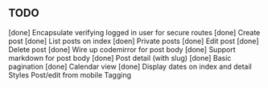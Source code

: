 TODO
----

[done] Encapsulate verifying logged in user for secure routes
[done] Create post
[done] List posts on index
[doen] Private posts
[done] Edit post
[done] Delete post
[done] Wire up codemirror for post body
[done] Support markdown for post body
[done] Post detail (with slug)
[done] Basic pagination
[done] Calendar view
[done] Display dates on index and detail
Styles
Post/edit from mobile
Tagging
